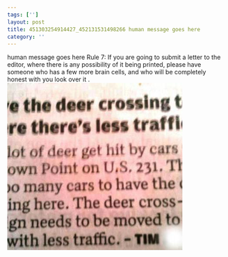 ```yaml
---
tags: ['']
layout: post
title: 451303254914427_452131531498266 human message goes here
category: ''
---
```

human message goes here
Rule 7: If you are going to submit a letter to the editor, where there is any possibility of it being printed, please have someone who has a few more brain cells, and who will be completely honest with you look over it .
![451303254914427_452131531498266](/uploads/2012-9-1-451303254914427_452131531498266-human-message-goes-here.jpg)
